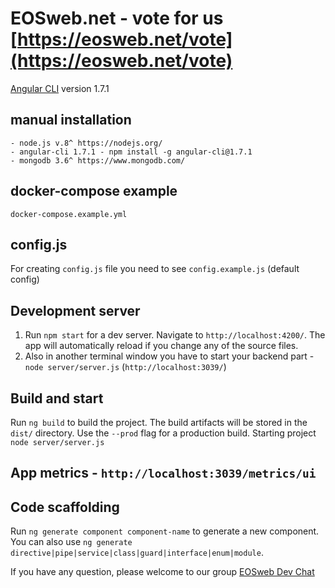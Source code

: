 # EOSweb.net - vote for us [https://eosweb.net/vote](https://eosweb.net/vote)

[Angular CLI](https://github.com/angular/angular-cli) version 1.7.1

## manual installation 
	- node.js v.8^ https://nodejs.org/
	- angular-cli 1.7.1 - npm install -g angular-cli@1.7.1
	- mongodb 3.6^ https://www.mongodb.com/

## docker-compose example
   `docker-compose.example.yml`

## config.js 
For creating `config.js` file you need to see `config.example.js` (default config)

## Development server

1. Run `npm start` for a dev server. Navigate to `http://localhost:4200/`. The app will automatically reload if you change any of the source files.
2. Also in another terminal window you have to start your backend part - `node server/server.js` (`http://localhost:3039/`)

## Build and start

Run `ng build` to build the project. The build artifacts will be stored in the `dist/` directory. Use the `--prod` flag for a production build. Starting project `node server/server.js`

## App metrics - `http://localhost:3039/metrics/ui`

## Code scaffolding

Run `ng generate component component-name` to generate a new component. You can also use `ng generate directive|pipe|service|class|guard|interface|enum|module`.

If you have any question, please welcome to our group [EOSweb Dev Chat](https://t.me/eoswebdevchat)
